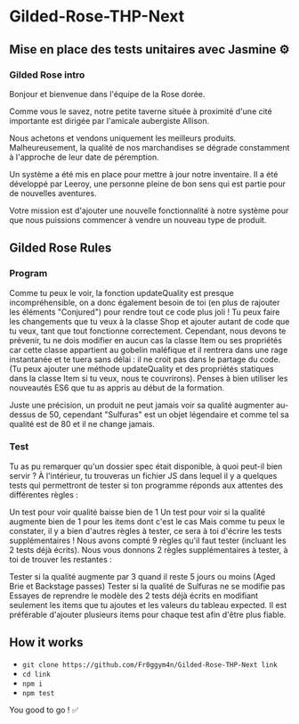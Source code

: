 # Gilded-Rose-THP-Next

## Mise en place des tests unitaires avec Jasmine ⚙

### Gilded Rose intro

Bonjour et bienvenue dans l'équipe de la Rose dorée.

Comme vous le savez, notre petite taverne située à proximité d'une cité importante est dirigée par l'amicale aubergiste Allison.

Nous achetons et vendons uniquement les meilleurs produits.
Malheureusement, la qualité de nos marchandises se dégrade constamment à l'approche de leur date de péremption.

Un système a été mis en place pour mettre à jour notre inventaire.
Il a été développé par Leeroy, une personne pleine de bon sens qui est partie pour de nouvelles aventures.

Votre mission est d'ajouter une nouvelle fonctionnalité à notre système pour que nous puissions commencer à vendre un nouveau type de produit.

## Gilded Rose Rules

### Program

Comme tu peux le voir, la fonction updateQuality est presque incompréhensible, on a donc également besoin de toi (en plus de rajouter les éléments "Conjured") pour rendre tout ce code plus joli !
Tu peux faire les changements que tu veux à la classe Shop et ajouter autant de code que tu veux, tant que tout fonctionne correctement.
Cependant, nous devons te prévenir, tu ne dois modifier en aucun cas la classe Item ou ses propriétés car cette classe appartient au gobelin maléfique et il rentrera dans une rage instantanée et te tuera sans délai : il ne croit pas dans le partage du code.
(Tu peux ajouter une méthode updateQuality et des propriétés statiques dans la classe Item si tu veux, nous te couvrirons).
Penses à bien utiliser les nouveautés ES6 que tu as appris au début de la formation.

Juste une précision, un produit ne peut jamais voir sa qualité augmenter au-dessus de 50, cependant "Sulfuras" est un objet légendaire et comme tel sa qualité est de 80 et il ne change jamais.

### Test

Tu as pu remarquer qu'un dossier spec était disponible, à quoi peut-il bien servir ?
À l'intérieur, tu trouveras un fichier JS dans lequel il y a quelques tests qui permettront de tester si ton programme réponds aux attentes des différentes règles :

Un test pour voir qualité baisse bien de 1
Un test pour voir si la qualité augmente bien de 1 pour les items dont c'est le cas
Mais comme tu peux le constater, il y a bien d'autres règles à tester, ce sera à toi d'écrire les tests supplémentaires ! Nous avons compté 9 règles qu'il faut tester (incluant les 2 tests déjà écrits). Nous vous donnons 2 règles supplémentaires à tester, à toi de trouver les restantes :

Tester si la qualité augmente par 3 quand il reste 5 jours ou moins (Aged Brie et Backstage passes)
Tester si la qualité de Sulfuras ne se modifie pas
Essayes de reprendre le modèle des 2 tests déjà écrits en modifiant seulement les items que tu ajoutes et les valeurs du tableau expected. Il est préférable d'ajouter plusieurs items pour chaque test afin d'être plus fiable.

## How it works

- `git clone https://github.com/Fr0ggym4n/Gilded-Rose-THP-Next link`
- `cd link`
- `npm i`
- `npm test`

You good to go !  ✅ 

